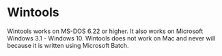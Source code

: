 # Wintools
Wintools works on MS-DOS 6.22 or higher. It also works on Microsoft Windows 3.1 - Windows 10. Wintools does not work on Mac and never will because it is written using Microsoft Batch.
